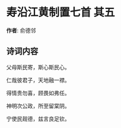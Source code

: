 # 寿沿江黄制置七首  其五

**作者**: 俞德邻

## 诗词内容

父母斯民寄，斯心斯民心。

仁哉彼君子，天地融一襟。

得情贵勿喜，顾畏如弗任。

神明次公政，所至留棠阴。

宁使民觌德，兹言良足钦。

